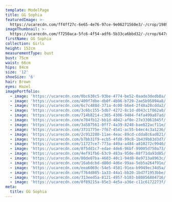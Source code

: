 ```yaml
---
template: ModelPage
title: GG Sophia
featuredImage: >-
  https://ucarecdn.com/ff4ff27c-6e65-4e76-97ce-9e06271560e3/-/crop/1989x1375/0,197/-/preview/
imageThumbnail: >-
  https://ucarecdn.com/f7250aca-5fc6-4f54-adf6-5b33ca6bbd32/-/crop/647x723/0,0/-/preview/
firstName: GG Sophia
collection: Girls
height: 152cm
measurementType: bust
bust: 75cm
waist: 66cm
hips: 84cm
size: '12'
shoeSize: '6'
hair: Brown
eyes: Hazel
imagePortfolio:
  - image: 'https://ucarecdn.com/0bc638c5-93be-4774-be52-0aade3dedb8a/'
  - image: 'https://ucarecdn.com/409f7dbe-db0f-4b96-b729-2ae5b95894a8/'
  - image: 'https://ucarecdn.com/6c7c488d-371a-4c00-b6e4-2f48a28cdda2/'
  - image: 'https://ucarecdn.com/3c6bc155-5db7-4272-8c1d-d043c1f062a0/'
  - image: 'https://ucarecdn.com/714b8214-c365-4306-9404-f4fa499a87ad/'
  - image: 'https://ucarecdn.com/e704fb12-bb1d-4042-af0e-27e33061045f/'
  - image: 'https://ucarecdn.com/3a587561-0ff7-4a39-8248-bae822acf11e/'
  - image: 'https://ucarecdn.com/3731775e-7f67-4541-ac55-b4ec4c3a1236/'
  - image: 'https://ucarecdn.com/2c912280-11ae-4eac-89cd-cdda8c6ad821/'
  - image: 'https://ucarecdn.com/b7bb31f9-ecb5-4fd8-99c8-1b439b83d3d7/'
  - image: 'https://ucarecdn.com/11727ce7-773a-449a-a484-a810272c9940/'
  - image: 'https://ucarecdn.com/8f5dd1c7-edae-4de6-96bf-99005d750a73/'
  - image: 'https://ucarecdn.com/4ef91fb6-63c9-483a-950e-88f71da93d85/'
  - image: 'https://ucarecdn.com/80de07ba-4603-40c1-94d8-8e9713a8963c/'
  - image: 'https://ucarecdn.com/16abdcbd-d80d-4d6e-99aa-5eb5a264f91e/'
  - image: 'https://ucarecdn.com/eea6069c-54e5-4581-91ea-b9949ec34d5a/'
  - image: 'https://ucarecdn.com/f764d805-1a33-44a1-bb20-1bd7f1953bbe/'
  - image: 'https://ucarecdn.com/313eed5a-8121-4957-b103-b80856804716/'
  - image: 'https://ucarecdn.com/0f89215a-85e3-4e5a-a36e-c11c6172273f/'
meta:
  title: GG Sophia
---
```


